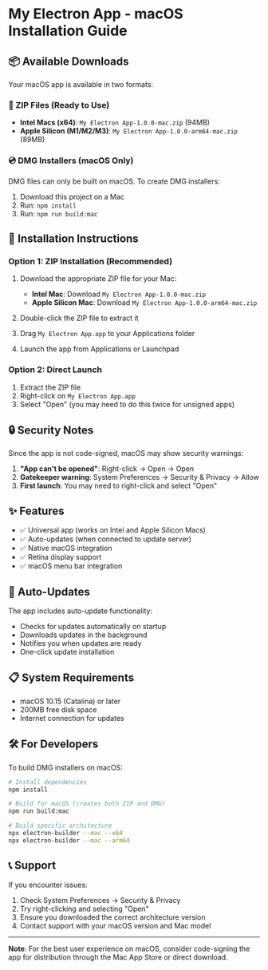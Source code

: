 # My Electron App - macOS Installation Guide

## 📦 Available Downloads

Your macOS app is available in two formats:

### 🔄 ZIP Files (Ready to Use)
- **Intel Macs (x64)**: `My Electron App-1.0.0-mac.zip` (94MB)
- **Apple Silicon (M1/M2/M3)**: `My Electron App-1.0.0-arm64-mac.zip` (89MB)

### 💿 DMG Installers (macOS Only)
DMG files can only be built on macOS. To create DMG installers:

1. Download this project on a Mac
2. Run: `npm install`
3. Run: `npm run build:mac`

## 🚀 Installation Instructions

### Option 1: ZIP Installation (Recommended)
1. Download the appropriate ZIP file for your Mac:
   - **Intel Mac**: Download `My Electron App-1.0.0-mac.zip`
   - **Apple Silicon Mac**: Download `My Electron App-1.0.0-arm64-mac.zip`

2. Double-click the ZIP file to extract it
3. Drag `My Electron App.app` to your Applications folder
4. Launch the app from Applications or Launchpad

### Option 2: Direct Launch
1. Extract the ZIP file
2. Right-click on `My Electron App.app`
3. Select "Open" (you may need to do this twice for unsigned apps)

## 🔒 Security Notes

Since the app is not code-signed, macOS may show security warnings:

1. **"App can't be opened"**: Right-click → Open → Open
2. **Gatekeeper warning**: System Preferences → Security & Privacy → Allow
3. **First launch**: You may need to right-click and select "Open"

## ✨ Features

- ✅ Universal app (works on Intel and Apple Silicon Macs)
- ✅ Auto-updates (when connected to update server)
- ✅ Native macOS integration
- ✅ Retina display support
- ✅ macOS menu bar integration

## 🔄 Auto-Updates

The app includes auto-update functionality:
- Checks for updates automatically on startup
- Downloads updates in the background
- Notifies you when updates are ready
- One-click update installation

## 📋 System Requirements

- macOS 10.15 (Catalina) or later
- 200MB free disk space
- Internet connection for updates

## 🛠️ For Developers

To build DMG installers on macOS:

```bash
# Install dependencies
npm install

# Build for macOS (creates both ZIP and DMG)
npm run build:mac

# Build specific architecture
npx electron-builder --mac --x64
npx electron-builder --mac --arm64
```

## 📞 Support

If you encounter issues:
1. Check System Preferences → Security & Privacy
2. Try right-clicking and selecting "Open"
3. Ensure you downloaded the correct architecture version
4. Contact support with your macOS version and Mac model

---

**Note**: For the best user experience on macOS, consider code-signing the app for distribution through the Mac App Store or direct download.
